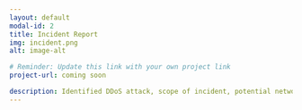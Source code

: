 ```yaml
---
layout: default
modal-id: 2
title: Incident Report
img: incident.png
alt: image-alt

# Reminder: Update this link with your own project link
project-url: coming soon

description: Identified DDoS attack, scope of incident, potential network vulnerabilities and protection measures, and properly documented analysis and recovery plans in order to restore normal operations and maintain alignment with NIST CSF best practices.
---
```

